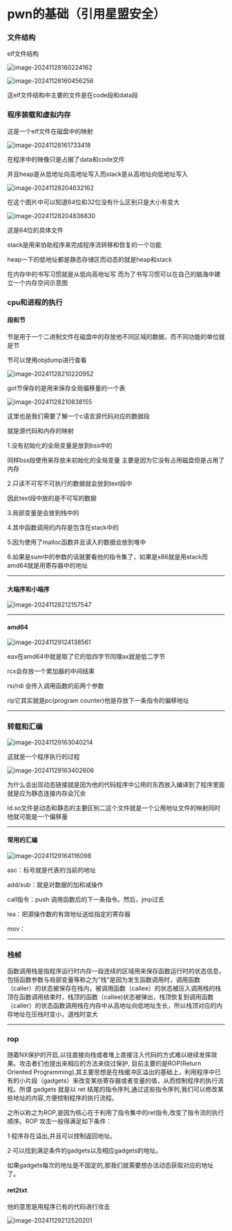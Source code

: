 # pwn的基础（引用星盟安全）

### 文件结构

elf文件结构

![image-20241128160224162](./图片/image-20241128160224162.png)

![image-20241128160456256](./图片/image-20241128160456256.png)

这elf文件结构中主要的文件是在code段和data段

### 程序装载和虚拟内存

这是一个elf文件在磁盘中的映射

![image-20241128161733418](./图片/image-20241128161733418.png)

在程序中的映像只是占据了data和code文件

并且heap是从低地址向高地址写入而stack是从高地址向低地址写入

![image-20241128204632162](./图片/image-20241128204632162.png)

在这个图片中可以知道64位和32位没有什么区别只是大小有变大

![image-20241128204836830](./图片/image-20241128204836830.png)

这是64位的具体文件

stack是用来协助程序来完成程序流转移和恢复的一个功能

heap一下的低地址都是静态存储区而动态的就是heap和stack

在内存中的书写习惯就是从低向高地址写 而为了书写习惯可以在自己的脑海中建立一个内存空间示意图

### cpu和进程的执行

#### 段和节

节是用于一个二进制文件在磁盘中的存放他不同区域的数据，而不同功能的单位就是节

节可以使用objdump进行查看

![image-20241128210220952](./图片/image-20241128210220952.png)

got节保存的是用来保存全局偏移量的一个表



![image-20241128210838155](./图片/image-20241128210838155.png)

这里也是我们需要了解一个c语言源代码对应的数据段

就是源代码和内存的映射

1.没有初始化的全局变量是放到bss中的

同样bss段使用来存放未初始化的全局变量 主要是因为它没有占用磁盘但是占用了内存

2.只读不可写不可执行的数据就会放到text段中

因此text段中放的是不可写的数据

3.局部变量是会放到栈中的

4.其中函数调用的内存是包含在stack中的

5.因为使用了malloc函数并且读入的数据会放到堆中

6.如果是sum中的参数的话就要看他的指令集了，如果是x86就是用stack而amd64就是用寄存器中的地址

---

#### 大端序和小端序

![image-20241128212157547](./图片/image-20241128212157547.png)

---

#### amd64

![image-20241129124138561](./图片/image-20241129124138561.png)

eax在amd64中就是取了它的低四字节同理ax就是低二字节

rcx会存放一个累加器的中间结果

rsi/rdi 会传入调用函数的前两个参数

rip它其实就是pc(program counter)他是存放下一条指令的偏移地址

---

### 转载和汇编

![image-20241129163040214](./图片/image-20241129163040214.png)

这就是一个程序执行的过程

![image-20241129163402606](./图片/image-20241129163402606.png)

为什么会出现动态链接就是因为他的代码程序中公用的东西放入编译到了程序里面就是应为静态连接内存会冗余

ld.so文件是动态和静态的主要区别二这个文件就是一个公用地址文件的映射同时他就可能是一个偏移量

---

#### 常用的汇编

![image-20241129164116098](./图片/image-20241129164116098.png)

asc：标号就是代表的当前的地址

add/sub：就是对数据的加和减操作

call指令：push 调用函数后的下一条指令。然后，jmp过去

lea：把源操作数的有效地址送给指定的寄存器

mov：

---

### 栈帧

函数调用栈是指程序运行时内存一段连续的区域用来保存函数运行时的状态信息，包括函数参数与局部变量等称之为"栈"是因为发生函数调用时，调用函数（caller）的状态被保存在栈内，被调用函数（callee）的状态被压入调用栈的栈顶在函数调用结束时，栈顶的函数（callee)状态被弹出，栈顶恢复到调用函数（caller）的状态函数调用栈在内存中从高地址向低地址生长，所以栈顶对应的内存地址在压栈时变小，退栈时变大

---

### rop

随着NX保护的开启,以往直接向栈或者堆上直接注入代码的方式难以继续发挥效果。攻击者们也提出来相应的方法来绕过保护, 目前主要的是ROP(Return Oriented Programming),其主要思想是在栈缓冲区溢出的基础上，利用程序中已有的小片段（gadgets）来改变某些寄存器或者变量的值，从而控制程序的执行流程。所谓 gadgets 就是以 ret 结尾的指令序列,通过这些指令序列,我们可以修改某些地址的内容,方便控制程序的执行流程。

之所以称之为ROP,是因为核心在于利用了指令集中的ret指令,改变了指令流的执行顺序。ROP 攻击一般得满足如下条件：

1·程序存在溢出,并且可以控制返回地址。

2·可以找到满足条件的gadgets以及相应gadgets的地址。

如果gadgets每次的地址是不固定的,那我们就需要想办法动态获取对应的地址了。

#### ret2txt

他的意思是用程序已有的代码进行攻击

![image-20241129212520201](./图片/image-20241129212520201.png)